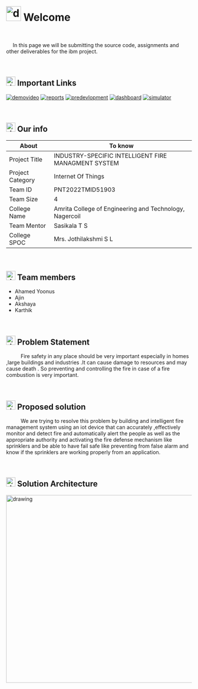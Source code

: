 # <img src="https://user-images.githubusercontent.com/99788851/194714225-20b1436e-cc0e-4972-8ab1-1d6cc0abf3f3.png" alt="drawing" width="40"/> Welcome
&emsp;

&emsp; In this page we will be submitting the source code, assignments and other deliverables for the ibm project.


&emsp;
## <img src="https://user-images.githubusercontent.com/99788851/202735504-cde8c747-8671-4c60-8400-2e0e9d64b054.png" alt="drawing" width="25"/> Important Links
[![demovideo](https://img.shields.io/badge/Project%20demo-video-orange?style=flat)](https://www.youtube.com/watch?v=-atsFxkFh70)
[![reports](https://img.shields.io/badge/Reports-Docs-green?style=flat)](https://github.com/IBM-EPBL/IBM-Project-39077-1660391860/tree/main/Final%20Deliverables/Tests%20and%20Reports)
[![predevlopment](https://img.shields.io/badge/Pre%20development-Docs-blue?style=flat)]([https://www.youtube.com/watch?v=-atsFxkFh70](https://github.com/IBM-EPBL/IBM-Project-39077-1660391860/tree/main/Project%20Design%20And%20Planning/ideation%20phase))
[![dashboard](https://img.shields.io/badge/Dashboard-web%20UI-ff69b4?style=flat)]([https://www.youtube.com/watch?v=-atsFxkFh70](https://node-red-nxzwb-2022-10-10.eu-gb.mybluemix.net/ui/#!/0?socketid=PbZzAeO8zukT3f30AAB7))
[![simulator](https://img.shields.io/badge/Simulator-code-blueviolet?style=flat)](https://wokwi.com/projects/347658579162956371)


&emsp;

## <img src="https://user-images.githubusercontent.com/99788851/194714826-a05deae0-6d33-449d-a1e8-a126f30e1b4f.png" alt="drawing" width="25"/> Our info

| About | To know |
| --- | --- |
| Project Title | INDUSTRY-SPECIFIC INTELLIGENT FIRE MANAGMENT SYSTEM |
| Project Category |Internet Of Things &emsp; |
| Team ID |PNT2022TMID51903 &emsp; |
| Team Size |4 &emsp; |
| College Name |Amrita College of Engineering and Technology, Nagercoil &emsp; |
| Team Mentor |Sasikala T S|
| College SPOC |Mrs. Jothilakshmi S L |

&emsp;


## <img src="https://user-images.githubusercontent.com/99788851/194715091-fd5a8ed2-641a-44e2-bb77-613e36c4ee00.png" alt="drawing" width="25"/> Team members
- Ahamed Yoonus
- Ajin
- Akshaya
- Karthik

&emsp;
## <img src="https://user-images.githubusercontent.com/99788851/198329274-5cb64881-b5e6-4b0c-ad4a-e901683ff6d6.png" alt="drawing" width="25"/> Problem Statement
&nbsp;&nbsp;&nbsp;&nbsp;&nbsp;&nbsp;&nbsp;&nbsp;&nbsp; Fire safety in any place should be very important especially in homes ,large buildings and industries .It can cause damage to resources and may cause death . So preventing and controlling the fire in case of a fire combustion is very important.

&emsp;

## <img src="https://user-images.githubusercontent.com/99788851/198331452-74f17ef7-026d-4a14-9d6f-ba63df97c39b.png" alt="drawing" width="25"/> Proposed solution
&nbsp;&nbsp;&nbsp;&nbsp;&nbsp;&nbsp;&nbsp;&nbsp;&nbsp; We are trying to resolve this problem by building and intelligent fire management system using an iot device that can accurately ,effectively monitor and detect fire and automatically alert the people as well as the appropriate authority and activating the fire defense mechanism like sprinklers and be able to have fail safe like preventing from false alarm and know if the sprinklers are working properly from an application.


&emsp;
## <img src="https://user-images.githubusercontent.com/99788851/202735658-ed6fdd8a-b8bd-446d-b0c3-fa7f2aac396f.png" alt="drawing" width="25"/>  Solution Architecture

<img src="https://user-images.githubusercontent.com/99788851/198326369-2e25a732-6112-43d9-aa45-af9953740d98.png" alt="drawing" width="510"/>









